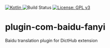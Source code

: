 [ ![Kotlin](https://img.shields.io/badge/Kotlin-1.3.70-green.svg) ](https://kotlinlang.org/)
![Build Status](https://github.com/dicthub/plugin-com-baidu-fanyi/workflows/Publish/badge.svg)
[![License: GPL v3](https://img.shields.io/badge/License-GPL%20v3-blue.svg)](https://www.gnu.org/licenses/gpl-3.0)

# plugin-com-baidu-fanyi

Baidu translation plugin for DictHub extension
